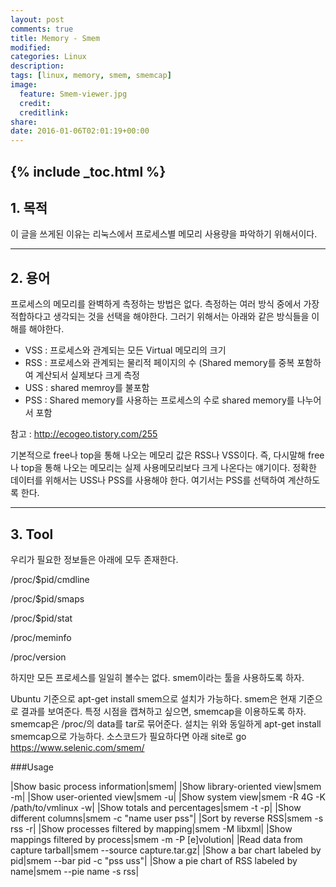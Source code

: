 ```yaml
---
layout: post
comments: true
title: Memory - Smem
modified:
categories: Linux
description:
tags: [linux, memory, smem, smemcap]
image:
  feature: Smem-viewer.jpg
  credit:
  creditlink:
share:
date: 2016-01-06T02:01:19+00:00
---
```

{% include _toc.html %}
---

## 1. 목적

이 글을 쓰게된 이유는 리눅스에서 프로세스별 메모리 사용량을 파악하기 위해서이다.

---

## 2. 용어
프로세스의 메모리를 완벽하게 측정하는 방법은 없다.
 측정하는 여러 방식 중에서 가장 적합하다고 생각되는 것을 선택을 해야한다. 
그러기 위해서는 아래와 같은 방식들을 이해를 해야한다. 

* VSS : 프로세스와 관계되는 모든 Virtual 메모리의 크기
* RSS : 프로세스와 관계되는 물리적 페이지의 수
(Shared memory를 중복 포함하여 계산되서 실제보다 크게 측정
* USS : shared memroy를 불포함
* PSS : Shared memory를 사용하는 프로세스의 수로 shared memory를 나누어서 포함

참고 : <http://ecogeo.tistory.com/255>

기본적으로 free나 top을 통해 나오는 메모리 값은 RSS나 VSS이다. 
즉, 다시말해 free나 top을 통해 나오는 메모리는 실제 사용메모리보다 크게 나온다는 얘기이다.
정확한 데이터를 위해서는 USS나 PSS를 사용해야 한다. 
여기서는 PSS를 선택하여 계산하도록 한다.

---

## 3. Tool
우리가 필요한 정보들은 아래에 모두 존재한다.

/proc/$pid/cmdline

/proc/$pid/smaps

/proc/$pid/stat

/proc/meminfo

/proc/version

하지만 모든 프로세스를 일일히 볼수는 없다. smem이라는 툴을 사용하도록 하자.

Ubuntu 기준으로 apt-get install smem으로 설치가 가능하다.
smem은 현재 기준으로 결과를 보여준다.
특정 시점을 캡쳐하고 싶으면, smemcap을 이용하도록 하자.
smemcap은 /proc/의 data를 tar로 묶어준다.
설치는 위와 동일하게 apt-get install smemcap으로 가능하다.
소스코드가 필요하다면 아래 site로 go
<https://www.selenic.com/smem/>


###Usage

|Show basic process information|smem|
|Show library-oriented view|smem -m|
|Show user-oriented view|smem -u|
|Show system view|smem -R 4G -K /path/to/vmlinux -w|
|Show totals and percentages|smem -t -p|
|Show different columns|smem -c "name user pss"|
|Sort by reverse RSS|smem -s rss -r|
|Show processes filtered by mapping|smem -M libxml|
|Show mappings filtered by process|smem -m -P [e]volution|
|Read data from capture tarball|smem --source capture.tar.gz|
|Show a bar chart labeled by pid|smem --bar pid -c "pss uss"|
|Show a pie chart of RSS labeled by name|smem --pie name -s rss|

